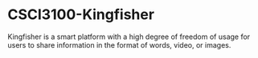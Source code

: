 # CSCI3100-Kingfisher
Kingfisher is a smart platform with a high degree of freedom of usage for users to share information in the  format of words, video, or images.
